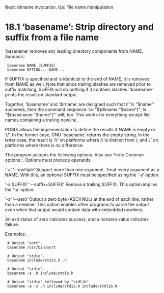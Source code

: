 Next: dirname invocation,  Up: File name manipulation

18.1 ‘basename’: Strip directory and suffix from a file name
============================================================

‘basename’ removes any leading directory components from NAME.
Synopsis:

     basename NAME [SUFFIX]
     basename OPTION... NAME...

   If SUFFIX is specified and is identical to the end of NAME, it is
removed from NAME as well.  Note that since trailing slashes are removed
prior to suffix matching, SUFFIX will do nothing if it contains slashes.
‘basename’ prints the result on standard output.

   Together, ‘basename’ and ‘dirname’ are designed such that if ‘ls
"$name"’ succeeds, then the command sequence ‘cd "$(dirname "$name")";
ls "$(basename "$name")"’ will, too.  This works for everything except
file names containing a trailing newline.

   POSIX allows the implementation to define the results if NAME is
empty or ‘//’.  In the former case, GNU ‘basename’ returns the empty
string.  In the latter case, the result is ‘//’ on platforms where // is
distinct from /, and ‘/’ on platforms where there is no difference.

   The program accepts the following options.  Also see *note Common
options::.  Options must precede operands.

‘-a’
‘--multiple’
     Support more than one argument.  Treat every argument as a NAME.
     With this, an optional SUFFIX must be specified using the ‘-s’
     option.

‘-s SUFFIX’
‘--suffix=SUFFIX’
     Remove a trailing SUFFIX.  This option implies the ‘-a’ option.

‘-z’
‘--zero’
     Output a zero byte (ASCII NUL) at the end of each line, rather than
     a newline.  This option enables other programs to parse the output
     even when that output would contain data with embedded newlines.

   An exit status of zero indicates success, and a nonzero value
indicates failure.

   Examples:

     # Output "sort".
     basename /usr/bin/sort

     # Output "stdio".
     basename include/stdio.h .h

     # Output "stdio".
     basename -s .h include/stdio.h

     # Output "stdio" followed by "stdlib"
     basename -a -s .h include/stdio.h include/stdlib.h

